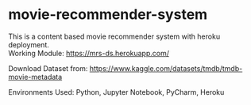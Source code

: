 # movie-recommender-system
This is a content based movie recommender system with heroku deployment. <br/>
Working Module: https://mrs-ds.herokuapp.com/

Download Dataset from: https://www.kaggle.com/datasets/tmdb/tmdb-movie-metadata

Environments Used: Python, Jupyter Notebook, PyCharm, Heroku
